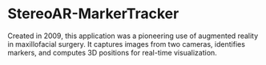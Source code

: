 # StereoAR-MarkerTracker
Created in 2009, this application was a pioneering use of augmented reality in maxillofacial surgery. It captures images from two cameras, identifies markers, and computes 3D positions for real-time visualization.
